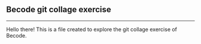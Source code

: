 ## Becode git collage exercise
____

Hello there! This is a file created to explore the git collage exercise of Becode.
